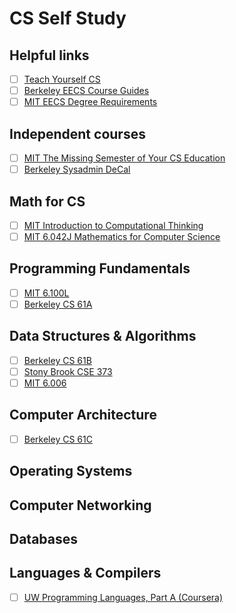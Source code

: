# CS Self Study

## Helpful links

- [ ] [Teach Yourself CS](https://teachyourselfcs.com)
- [ ] [Berkeley EECS Course Guides](https://hkn.eecs.berkeley.edu/courseguides)
- [ ] [MIT EECS Degree Requirements](https://eecsis.mit.edu/degree_requirements.html)

## Independent courses

- [ ] [MIT The Missing Semester of Your CS Education](https://missing.csail.mit.edu)
- [ ] [Berkeley Sysadmin DeCal](https://decal.ocf.berkeley.edu)

## Math for CS

- [ ] [MIT Introduction to Computational Thinking](https://computationalthinking.mit.edu/Spring21)
- [ ] [MIT 6.042J Mathematics for Computer Science](https://ocw.mit.edu/courses/6-042j-mathematics-for-computer-science-fall-2010)

## Programming Fundamentals

- [ ] [MIT 6.100L](https://ocw.mit.edu/courses/6-100l-introduction-to-cs-and-programming-using-python-fall-2022)
- [ ] [Berkeley CS 61A](https://cs61a.org)

## Data Structures & Algorithms

- [ ] [Berkeley CS 61B](https://sp21.datastructur.es)
- [ ] [Stony Brook CSE 373](https://www3.cs.stonybrook.edu/~skiena/373)
- [ ] [MIT 6.006](https://ocw.mit.edu/courses/6-006-introduction-to-algorithms-spring-2020)

## Computer Architecture

- [ ] [Berkeley CS 61C](https://cs61c.org)

## Operating Systems

## Computer Networking

## Databases

## Languages & Compilers

- [ ] [UW Programming Languages, Part A (Coursera)](https://www.coursera.org/learn/programming-languages)
